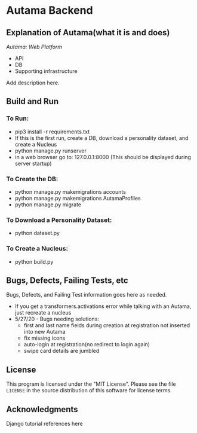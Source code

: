 # Autama Backend

## Explanation of Autama(what it is and does)
_Autama: Web Platform_  

* API
* DB
* Supporting infrastructure

Add description here. 


## Build and Run  

### To Run:
  * pip3 install -r requirements.txt
  * If this is the first run, create a DB, download a personality dataset, and create a Nucleus
  * python manage.py runserver
  * in a web browser go to: 127.0.0.1:8000 (This should be displayed during server startup)

### To Create the DB: 
  * python manage.py makemigrations accounts
  * python manage.py makemigrations AutamaProfiles
  * python manage.py migrate

### To Download a Personality Dataset: 
  * python dataset.py
  
### To Create a Nucleus: 
  * python build.py


## Bugs, Defects, Failing Tests, etc

Bugs, Defects, and Failing Test information goes here as needed.

  * If you get a transformers.activations error while talking with an Autama, just recreate a nucleus
  * 5/27/20 - Bugs needing solutions:
    - first and last name fields during creation at registration not inserted into new Autama
    - fix missing icons
    - auto-login at registration(no redirect to login again)
    - swipe card details are jumbled


## License

This program is licensed under the "MIT License".  Please
see the file `LICENSE` in the source distribution of this
software for license terms.  

## Acknowledgments  

Django tutorial references here


